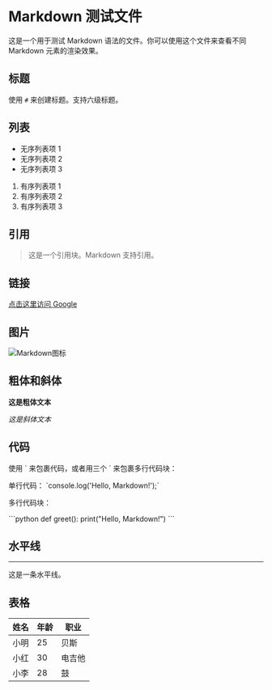 # Markdown 测试文件

这是一个用于测试 Markdown 语法的文件。你可以使用这个文件来查看不同 Markdown 元素的渲染效果。

## 标题

使用 `#` 来创建标题。支持六级标题。

## 列表

- 无序列表项 1
- 无序列表项 2
- 无序列表项 3

1. 有序列表项 1
2. 有序列表项 2
3. 有序列表项 3

## 引用

> 这是一个引用块。Markdown 支持引用。

## 链接

[点击这里访问 Google](https://www.google.com)

## 图片

![Markdown图标](https://upload.wikimedia.org/wikipedia/commons/thumb/4/48/Markdown-mark.svg/1280px-Markdown-mark.svg.png)

## 粗体和斜体

**这是粗体文本**

_这是斜体文本_

## 代码

使用 \` 来包裹代码，或者用三个 \` 来包裹多行代码块：

单行代码： \`console.log('Hello, Markdown!');\`

多行代码块：

\```python
def greet():
print("Hello, Markdown!")
\```

## 水平线

---

这是一条水平线。

## 表格

| 姓名 | 年龄 | 职业   |
| ---- | ---- | ------ |
| 小明 | 25   | 贝斯   |
| 小红 | 30   | 电吉他 |
| 小李 | 28   | 鼓     |

